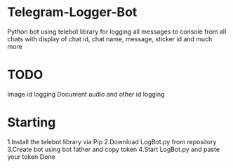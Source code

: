 # Telegram-Logger-Bot
Python bot using telebot library for logging all messages to console from all chats with display of chat id, chat name, message, sticker id and much more
# TODO
Image id logging
Document audio and other id logging
# Starting
1.Install the telebot library via Pip 
2.Download LogBot.py from repository
3.Create bot using bot father and copy token
4.Start LogBot.py and paste your token
Done
